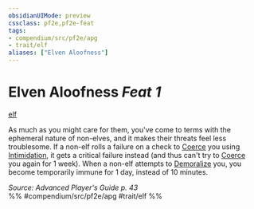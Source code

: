 ```yaml
---
obsidianUIMode: preview
cssclass: pf2e,pf2e-feat
tags:
- compendium/src/pf2e/apg
- trait/elf
aliases: ["Elven Aloofness"]
---
```

# Elven Aloofness  *Feat 1*  
[elf](rules/traits/elf.md "Elf Ancestry & Heritage Trait")  


As much as you might care for them, you've come to terms with the ephemeral nature of non-elves, and it makes their threats feel less troublesome. If a non-elf rolls a failure on a check to [Coerce](rules/actions/coerce.md) you using [Intimidation](compendium/skills.md#Intimidation), it gets a critical failure instead (and thus can't try to [Coerce](rules/actions/coerce.md) you again for 1 week). When a non-elf attempts to [Demoralize](rules/actions/demoralize.md) you, you become temporarily immune for 1 day, instead of 10 minutes.

*Source: Advanced Player's Guide p. 43*  
%% #compendium/src/pf2e/apg #trait/elf %%